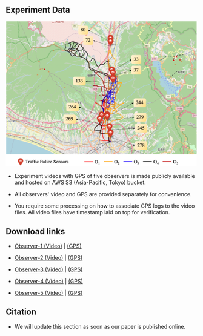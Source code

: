 ## Experiment Data

<img src="media/trajectory.png" width="auto" height="auto">

- Experiment videos with GPS of five observers is made publicly available and hosted on AWS S3 (Asia-Pacific, Tokyo) bucket.

- All observers' video and GPS are provided separately for convenience.

- You require some processing on how to associate GPS logs to the video files. All video files have timestamp laid on top for verification. 

## Download links

- [Observer-1 (Video)](https://sekilab-students.s3.ap-northeast-1.amazonaws.com/Ash-PhD/dataset/susono_processed/Device-1.mp4) |
 [(GPS)](https://sekilab-students.s3.ap-northeast-1.amazonaws.com/Ash-PhD/dataset/susono_processed/Device-1.log)

- [Observer-2 (Video)](https://sekilab-students.s3.ap-northeast-1.amazonaws.com/Ash-PhD/dataset/susono_processed/Device-2.mp4) |
 [(GPS)](https://sekilab-students.s3.ap-northeast-1.amazonaws.com/Ash-PhD/dataset/susono_processed/Device-2.log)


- [Observer-3 (Video)](https://sekilab-students.s3.ap-northeast-1.amazonaws.com/Ash-PhD/dataset/susono_processed/Device-3.mp4) |
[(GPS)](https://sekilab-students.s3.ap-northeast-1.amazonaws.com/Ash-PhD/dataset/susono_processed/Device-3.log)


- [Observer-4 (Video)](https://sekilab-students.s3.ap-northeast-1.amazonaws.com/Ash-PhD/dataset/susono_processed/Device-4.mp4) |
[(GPS)](https://sekilab-students.s3.ap-northeast-1.amazonaws.com/Ash-PhD/dataset/susono_processed/Device-4.log)

- [Observer-5 (Video)](https://sekilab-students.s3.ap-northeast-1.amazonaws.com/Ash-PhD/dataset/susono_processed/Device-5.mp4) |
[(GPS)](https://sekilab-students.s3.ap-northeast-1.amazonaws.com/Ash-PhD/dataset/susono_processed/Device-5.log)


## Citation

- We will update this section as soon as our paper is published online.
